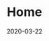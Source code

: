 ---
title: Home
meta_title: 'Tripa Tech Blog'
date: 2020-03-22
heading:
  title: "<strong>Tripa Tech</strong>"
  description: "Un blog de temas diversos de tecnología, <strong>y un poco más...</strong>"
  align: left
---